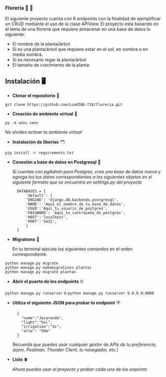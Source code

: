### Florería :sunflower: :white_flower:

El siguiente proyecto cuenta con 6 endpoints con la finalidad de ejemplificar un CRUD mediante el uso de la clase APIView. El proyecto esta basando en el tema de una florería que requiere almacenar en una base de datos lo siguiente:

- El nombre de la planta/árbol
- Si es una planta/árbol que requiera estar en el sol, en sombra o en media sombra.
- Si es necesario regar la planta/árbol
- El tamaño de crecimiento de la planta

## Instalación :desktop_computer:

+ **Clonar el repositorio** :link:
  
`git clone https://github.com/LoadING-718/floreria.git`
  
+ **Creación de ambiente virtual** :wrench:
 
`py -m venv venv`

  
  _No olvides activar tu ambiente virtual_
  
+ **Instalación de liberías** :card_index_dividers:

`pip install -r requirements.txt`
  
+ **Conexión a base de datos en Postgresql**  :electric_plug: <br>

  _Si cuentas con pgAdmin para Postgres, crea una base de datos nueva y agrega los tus datos correspondientes a los siguientes objetos en el siguiente formato que se encuentra en settings.py del proyecto_ 
        
        
        DATABASES = {
            'default': {
            'ENGINE': 'django.db.backends.postgresql',
            'NAME': 'Aquí_el_nombre_de_tu_base_de_datos',
            'USER':'Aquí_tu_usuario_de_postgres',
            'PASSWORD': 'Aquí_tu_contraseña_de_postgres',
            'HOST':'localhost',
            'PORT':'5432',
            }
        }

+ **Migrations** :page_with_curl:


  En tu terminal ejecuta los siguientes comandos en el orden correspondiente.
  
```
python manage.py migrate
python manage.py makemigrations plantas
python manage.py migrate plantas
```

+ **Abrir el puerto de los endpoints** :chains:

`python manage.py runserver` o `python manage.py runserver 0.0.0.0:8000`
  
+ **Utiliza el siguiente JSON para probar tu endpoint**  :placard:
 
        {
          "name":"Jacaranda",
          "light":"Sol",
          "irrigation":"Si",
          "alto": "50m"
        }

  _Recuerda que puedes usar cualquier gestor de APIs de tu preferencia, (ejem. Postman, Thunder Client, tu navegador, etc.)_  
  
+ **Listo** :four_leaf_clover:

  _Ahora puedes usar el proyecto y probar cada uno de los enpoints_

